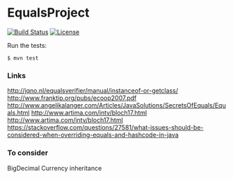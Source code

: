 # EqualsProject

[![Build Status](https://travis-ci.org/fdlessard/LombokProject.svg)](https://travis-ci.org/fdlessard/LombokProject)
[![License](http://img.shields.io/:license-mit-blue.svg)](https://github.com/fdlessard/RestSpringMvcProject/blob/master/LICENSE)

Run the tests:

```
$ mvn test
```

### Links

http://jqno.nl/equalsverifier/manual/instanceof-or-getclass/
http://www.franktip.org/pubs/ecoop2007.pdf
http://www.angelikalanger.com/Articles/JavaSolutions/SecretsOfEquals/Equals.html
http://www.artima.com/intv/bloch17.html
http://www.artima.com/intv/bloch17.html
https://stackoverflow.com/questions/27581/what-issues-should-be-considered-when-overriding-equals-and-hashcode-in-java

### To consider

BigDecimal
Currency
inheritance
